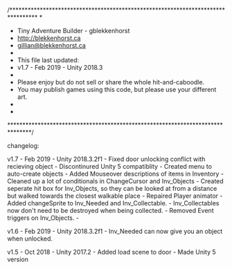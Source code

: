 ﻿
/*********************************************************************************
 * 
 *   Tiny Adventure Builder - gblekkenhorst
 *   http://blekkenhorst.ca
 *   gillian@blekkenhorst.ca
 *   
 *   This file last updated:
 *   v1.7 - Feb 2019 - Unity 2018.3
 *   
 *   Please enjoy but do not sell or share the whole hit-and-caboodle. 
 *   You may publish games using this code, but please use your different art.
 *   
 *   
 *******************************************************************************/

changelog:

 v1.7 - Feb 2019 - Unity 2018.3.2f1
    - Fixed door unlocking conflict with recieving object
    - Discontinured Unity 5 compatiblity
    - Created menu to auto-create objects
    - Added Mouseover descriptions of items in Inventory
    - Cleaned up a lot of conditionals in ChangeCursor and Inv_Objects
    - Created seperate hit box for Inv_Objects, so they can be looked 
        at from a distance but walked towards the closest walkable place
    - Repaired Player animator
    - Added changeSprite to Inv_Needed and Inv_Collectable.
    - Inv_Collectables now don't need to be destroyed when being collected. 
    - Removed Event triggers on Inv_Objects. 
    - 
 
 v1.6 - Feb 2019 - Unity 2018.3.2f1
    - Inv_Needed can now give you an object when unlocked. 
 
 v1.5 -  Oct 2018 - Unity 2017.2
     - Added load scene to door
     - Made Unity 5 version
